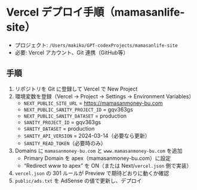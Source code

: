 # Vercel デプロイ手順（mamasanlife-site）

- プロジェクト: `/Users/makiko/GPT-codexProjects/mamasanlife-site`
- 必要: Vercel アカウント、Git 連携（GitHub等）

## 手順
1. リポジトリを Git に登録して Vercel で New Project
2. 環境変数を登録（Vercel → Project → Settings → Environment Variables）
   - `NEXT_PUBLIC_SITE_URL` = https://mamasanmoney-bu.com
   - `NEXT_PUBLIC_SANITY_PROJECT_ID` = gqv363gs
   - `NEXT_PUBLIC_SANITY_DATASET` = production
   - `SANITY_PROJECT_ID` = gqv363gs
   - `SANITY_DATASET` = production
   - `SANITY_API_VERSION` = 2024-03-14（必要なら更新）
   - `SANITY_READ_TOKEN`（必要時のみ）
3. Domains に `mamasanmoney-bu.com` と `www.mamasanmoney-bu.com` を追加
   - Primary Domain を apex（mamasanmoney-bu.com）に設定
   - “Redirect www to apex” を ON（または Next/`vercel.json` 側で実装）
4. `vercel.json` の 301 ルールが Preview で期待どおりに動くか確認
5. `public/ads.txt` を AdSense の値で更新し、デプロイ

